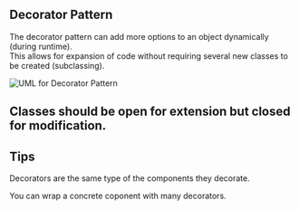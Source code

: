 ## Decorator Pattern  

The decorator pattern can add more options to an object dynamically (during runtime).  
This allows for expansion of code without requiring several new classes to be created (subclassing).

![UML for Decorator Pattern](https://user-images.githubusercontent.com/22779199/35353631-be5e935e-0115-11e8-825f-354feece7f44.png)

## Classes should be open for extension but closed for modification.  

## Tips  

Decorators are the same type of the components they decorate.  

You can wrap a concrete coponent with many decorators.  


